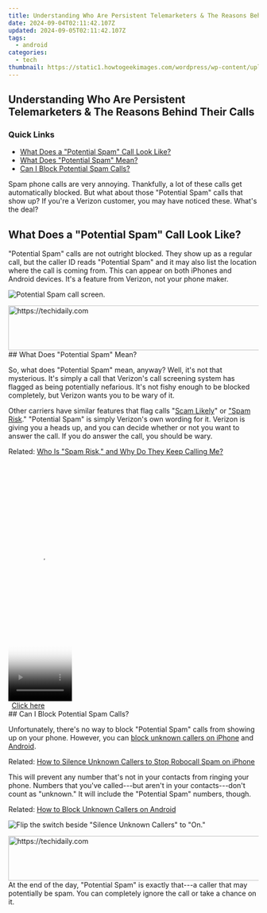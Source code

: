 ```yaml
---
title: Understanding Who Are Persistent Telemarketers & The Reasons Behind Their Calls
date: 2024-09-04T02:11:42.107Z
updated: 2024-09-05T02:11:42.107Z
tags:
  - android
categories:
  - tech
thumbnail: https://static1.howtogeekimages.com/wordpress/wp-content/uploads/2021/12/smartphone_alert_hero_1200x675.jpg
---
```


## Understanding Who Are Persistent Telemarketers & The Reasons Behind Their Calls

### Quick Links

* [What Does a "Potential Spam" Call Look Like?](https://howto.techidaily.com/solved-warning-camera-failed-on-honor-x7b-drfone-by-drfone-fix-android-problems-fix-android-problems/)
* [What Does "Potential Spam" Mean?](https://article-files.techidaily.com/updated-androids-power-for-pause-how-to-create-amazing-time-lagged-footage-for-2024/)
* [Can I Block Potential Spam Calls?](https://easy-unlock-android.techidaily.com/how-to-reset-a-nokia-c32-phone-that-is-locked-by-drfone-android/)

 Spam phone calls are very annoying. Thankfully, a lot of these calls get automatically blocked. But what about those "Potential Spam" calls that show up? If you're a Verizon customer, you may have noticed these. What's the deal?

##  What Does a "Potential Spam" Call Look Like?

 "Potential Spam" calls are not outright blocked. They show up as a regular call, but the caller ID reads "Potential Spam" and it may also list the location where the call is coming from. This can appear on both iPhones and Android devices. It's a feature from Verizon, not your phone maker.

![Potential Spam call screen.](https://static1.howtogeekimages.com/wordpress/wp-content/uploads/2021/12/potential-spam.png) 

<!-- affiliate ads begin -->
<a href="https://coinrule.sjv.io/c/5597632/1958378/18409" target="_top" id="1958378">
  <img src="//a.impactradius-go.com/display-ad/18409-1958378" border="0" alt="https://techidaily.com" width="728" height="90"/>
</a>
<img height="0" width="0" src="https://coinrule.sjv.io/i/5597632/1958378/18409" style="position:absolute;visibility:hidden;" border="0" />
<!-- affiliate ads end -->
##  What Does "Potential Spam" Mean?

 So, what does "Potential Spam" mean, anyway? Well, it's not that mysterious. It's simply a call that Verizon's call screening system has flagged as being potentially nefarious. It's not fishy enough to be blocked completely, but Verizon wants you to be wary of it.

 Other carriers have similar features that flag calls "[Scam Likely](https://some-skills.techidaily.com/new-uncovering-inshots-edge-in-the-editing-world/)" or ["Spam Risk](https://tiktok-video-recordings.techidaily.com/updated-in-2024-how-to-utilize-siri-speech-for-enhanced-content-on-tiktok-apps/)." "Potential Spam" is simply Verizon's own wording for it. Verizon is giving you a heads up, and you can decide whether or not you want to answer the call. If you do answer the call, you should be wary.

Related: [Who Is "Spam Risk," and Why Do They Keep Calling Me?](https://tiktok-video-recordings.techidaily.com/updated-in-2024-how-to-utilize-siri-speech-for-enhanced-content-on-tiktok-apps/) 

<!-- affiliate ads begin -->
<span id="1977028">
					<video width="128" height="480" style="cursor:pointer"
           poster="//a.impactradius-go.com/display-clicktoplayimage/1977028.png"
           onclick="if(!this.playClicked){this.play();this.setAttribute('controls',true);this.playClicked=true;}">
	   <source src="//a.impactradius-go.com/display-ad/22993-1977028">
	   <img src="//a.impactradius-go.com/display-clicktoplayimage/1977028.png" style="border: none; height: 100%; width: 100%; object-fit: contain">
	</video>
	<div style="width:80px;text-align:center"><a href="javascript:window.open(decodeURIComponent('https%3A%2F%2Fhomestyler.sjv.io%2Fc%2F5597632%2F1977028%2F22993'), '_blank');void(0);">Click here</a></div>
</span>
<img height="0" width="0" src="https://imp.pxf.io/i/5597632/1977028/22993" style="position:absolute;visibility:hidden;" border="0" />
<!-- affiliate ads end -->
##  Can I Block Potential Spam Calls?

 Unfortunately, there's no way to block "Potential Spam" calls from showing up on your phone. However, you can [block unknown callers on iPhone](https://ai-vdieo-software.techidaily.com/2024-approved-top-video-to-audio-converters-for-mobile-devices/) and [Android](https://instagram-video-files.techidaily.com/updated-strategies-for-perfecting-igtv-video-titles-for-2024/).

Related: [How to Silence Unknown Callers to Stop Robocall Spam on iPhone](https://ai-vdieo-software.techidaily.com/2024-approved-top-video-to-audio-converters-for-mobile-devices/) 

 This will prevent any number that's not in your contacts from ringing your phone. Numbers that you've called---but aren't in your contacts---don't count as "unknown." It will include the "Potential Spam" numbers, though.

Related: [How to Block Unknown Callers on Android](https://instagram-video-files.techidaily.com/updated-strategies-for-perfecting-igtv-video-titles-for-2024/) 

![Flip the switch beside &quot;Silence Unknown Callers&quot; to &quot;On.&quot;](https://static1.howtogeekimages.com/wordpress/wp-content/uploads/2021/12/silence_unknown_callers_on.jpg?trim=1,1&amp;bg-color=000&amp;pad=1,1) 

<!-- affiliate ads begin -->
<a href="https://appsumo.8odi.net/c/5597632/2037335/7443" target="_top" id="2037335">
  <img src="//a.impactradius-go.com/display-ad/7443-2037335" border="0" alt="https://techidaily.com" width="728" height="90"/>
</a>
<img height="0" width="0" src="https://appsumo.8odi.net/i/5597632/2037335/7443" style="position:absolute;visibility:hidden;" border="0" />
<!-- affiliate ads end -->
 At the end of the day, "Potential Spam" is exactly that---a caller that may potentially be spam. You can completely ignore the call or take a chance on it.

<ins class="adsbygoogle"
     style="display:block"
     data-ad-format="autorelaxed"
     data-ad-client="ca-pub-7571918770474297"
     data-ad-slot="1223367746"></ins>



<ins class="adsbygoogle"
     style="display:block"
     data-ad-client="ca-pub-7571918770474297"
     data-ad-slot="8358498916"
     data-ad-format="auto"
     data-full-width-responsive="true"></ins>


